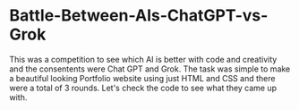 # Battle-Between-AIs-ChatGPT-vs-Grok
This was a competition to see which AI is better with code and creativity and the consentents were Chat GPT and Grok. The task was simple to make a beautiful looking Portfolio website using just HTML and CSS and there were a total of 3 rounds. Let's check the code to see what they came up with.
